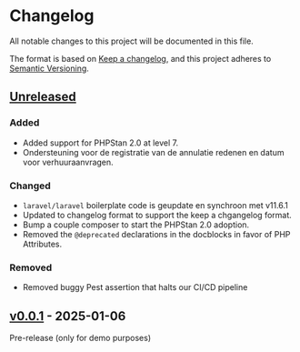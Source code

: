 # Changelog

All notable changes to this project will be documented in this file.

The format is based on [Keep a changelog](https://keepachangelog.com/en/1.1.0),
and this project adheres to [Semantic Versioning](https://semver.org/spec/v2.0.0.html).

## [Unreleased](https://github.com/sijot-turnhout/verhuursportaal/compare/v0.0.1...0.x)

### Added

- Added support for PHPStan 2.0 at level 7.
- Ondersteuning voor de registratie van de annulatie redenen en datum voor verhuuraanvragen.

### Changed

- `laravel/laravel` boilerplate code is geupdate en synchroon met v11.6.1
- Updated to changelog format to support the keep a chgangelog format.
- Bump a couple composer to start the PHPStan 2.0 adoption.
- Removed the `@deprecated` declarations in the docblocks in favor of PHP Attributes.

### Removed

- Removed buggy Pest assertion that halts our CI/CD pipeline

## [v0.0.1](https://github.com/sijot-turnhout/verhuursportaal/compare/v0.0.1...v0.0.1) - 2025-01-06

Pre-release (only for demo purposes)
